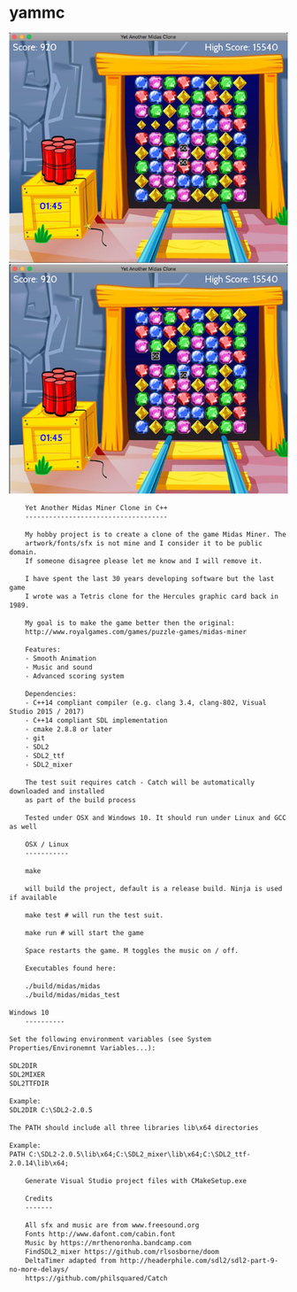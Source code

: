 # yammc

![screenshots](screenshots/midas-demo-1.png)
![screenshots](screenshots/midas-demo-2.png)

        Yet Another Midas Miner Clone in C++
        ------------------------------------

        My hobby project is to create a clone of the game Midas Miner. The
        artwork/fonts/sfx is not mine and I consider it to be public domain.
        If someone disagree please let me know and I will remove it.

        I have spent the last 30 years developing software but the last game
        I wrote was a Tetris clone for the Hercules graphic card back in 1989.

        My goal is to make the game better then the original:
        http://www.royalgames.com/games/puzzle-games/midas-miner

        Features:
        - Smooth Animation
        - Music and sound
        - Advanced scoring system

        Dependencies:
        - C++14 compliant compiler (e.g. clang 3.4, clang-802, Visual Studio 2015 / 2017)
        - C++14 compliant SDL implementation
        - cmake 2.8.8 or later
        - git
        - SDL2
        - SDL2_ttf
        - SDL2_mixer

        The test suit requires catch - Catch will be automatically downloaded and installed
        as part of the build process

        Tested under OSX and Windows 10. It should run under Linux and GCC as well

        OSX / Linux
        -----------

        make

        will build the project, default is a release build. Ninja is used if available

        make test # will run the test suit.

        make run # will start the game

        Space restarts the game. M toggles the music on / off.

        Executables found here:

        ./build/midas/midas
        ./build/midas/midas_test

	Windows 10
        ----------

	Set the following environment variables (see System Properties/Environemnt Variables...):

	SDL2DIR
	SDL2MIXER
	SDL2TTFDIR

	Example:
	SDL2DIR C:\SDL2-2.0.5

	The PATH should include all three libraries lib\x64 directories

	Example:
	PATH C:\SDL2-2.0.5\lib\x64;C:\SDL2_mixer\lib\x64;C:\SDL2_ttf-2.0.14\lib\x64;

        Generate Visual Studio project files with CMakeSetup.exe

        Credits
        -------

        All sfx and music are from www.freesound.org
        Fonts http://www.dafont.com/cabin.font
        Music by https://mrthenoronha.bandcamp.com
        FindSDL2_mixer https://github.com/rlsosborne/doom
        DeltaTimer adapted from http://headerphile.com/sdl2/sdl2-part-9-no-more-delays/
        https://github.com/philsquared/Catch
